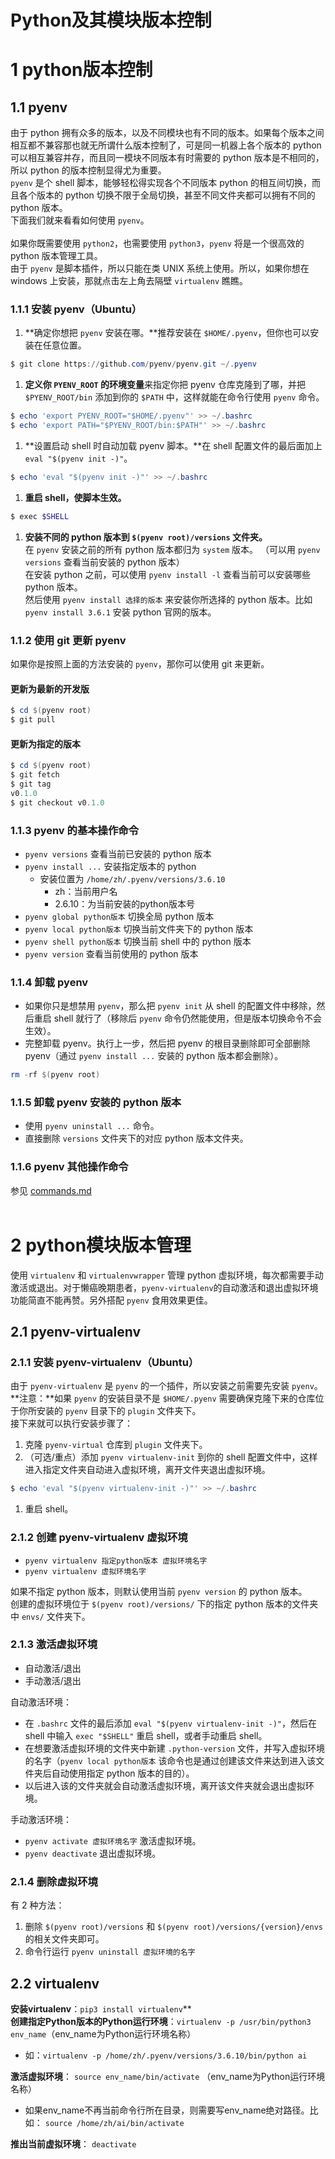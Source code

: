 # Python及其模块版本控制

# 1 python版本控制
## 1.1 pyenv
由于 python 拥有众多的版本，以及不同模块也有不同的版本。如果每个版本之间相互都不兼容那也就无所谓什么版本控制了，可是同一机器上各个版本的 python 可以相互兼容并存，而且同一模块不同版本有时需要的 python 版本是不相同的，所以 python 的版本控制显得尤为重要。<br />`pyenv` 是个 shell 脚本，能够轻松得实现各个不同版本 python 的相互间切换，而且各个版本的 python 切换不限于全局切换，甚至不同文件夹都可以拥有不同的 python 版本。<br />下面我们就来看看如何使用 `pyenv`。<br />
<br />如果你既需要使用 `python2`，也需要使用 `python3`，`pyenv` 将是一个很高效的 python 版本管理工具。<br />由于 `pyenv` 是脚本插件，所以只能在类 UNIX 系统上使用。所以，如果你想在 windows 上安装，那就点击左上角去隔壁 `virtualenv` 瞧瞧。
### 1.1.1 安装 pyenv（Ubuntu）

1. **确定你想把 `pyenv` 安装在哪。**推荐安装在 `$HOME/.pyenv`，但你也可以安装在任意位置。
```powershell
$ git clone https://github.com/pyenv/pyenv.git ~/.pyenv
```

1. **定义你 `PYENV_ROOT` 的环境变量**来指定你把 pyenv 仓库克隆到了哪，并把 `$PYENV_ROOT/bin` 添加到你的 `$PATH` 中，这样就能在命令行使用 `pyenv` 命令。
```powershell
$ echo 'export PYENV_ROOT="$HOME/.pyenv"' >> ~/.bashrc
$ echo 'export PATH="$PYENV_ROOT/bin:$PATH"' >> ~/.bashrc
```

1. **设置启动 shell 时自动加载 pyenv 脚本。**在 shell 配置文件的最后面加上 `eval "$(pyenv init -)"`。
```powershell
$ echo 'eval "$(pyenv init -)"' >> ~/.bashrc
```

1. **重启 shell，使脚本生效。**
```powershell
$ exec $SHELL
```

1. **安装不同的 python 版本到 `$(pyenv root)/versions` 文件夹。**  <br />
在 `pyenv` 安装之前的所有 python 版本都归为 `system` 版本。 （可以用 `pyenv versions` 查看当前安装的 python 版本）<br />
在安装 python 之前，可以使用 `pyenv install -l` 查看当前可以安装哪些 python 版本。<br />
然后使用 `pyenv install 选择的版本` 来安装你所选择的 python 版本。比如 `pyenv install 3.6.1` 安装 python 官网的版本。
### 1.1.2 使用 git 更新 pyenv
如果你是按照上面的方法安装的 `pyenv`，那你可以使用 git 来更新。
#### 更新为最新的开发版


```powershell
$ cd $(pyenv root)
$ git pull
```
#### 更新为指定的版本
```powershell
$ cd $(pyenv root)
$ git fetch
$ git tag
v0.1.0
$ git checkout v0.1.0
```
### 1.1.3 pyenv 的基本操作命令

- `pyenv versions` 查看当前已安装的 python 版本
- `pyenv install ...` 安装指定版本的 python
   - 安装位置为 `/home/zh/.pyenv/versions/3.6.10` 
      - zh：当前用户名
      - 2.6.10：为当前安装的python版本号
- `pyenv global python版本` 切换全局 python 版本
- `pyenv local python版本` 切换当前文件夹下的 python 版本
- `pyenv shell python版本` 切换当前 shell 中的 python 版本
- `pyenv version` 查看当前使用的 python 版本
### 1.1.4 卸载 pyenv

- 如果你只是想禁用 `pyenv`，那么把 `pyenv init` 从 shell 的配置文件中移除，然后重启 shell 就行了（移除后 `pyenv` 命令仍然能使用，但是版本切换命令不会生效）。
- 完整卸载 pyenv。执行上一步，然后把 pyenv 的根目录删除即可全部删除 pyenv（通过 `pyenv install ...` 安装的 python 版本都会删除）。
```powershell
rm -rf $(pyenv root)
```
### 1.1.5 卸载 pyenv 安装的 python 版本

- 使用 `pyenv uninstall ...` 命令。
- 直接删除 `versions` 文件夹下的对应 python 版本文件夹。
### 1.1.6 pyenv 其他操作命令
参见 [commands.md](https://link.jianshu.com?t=https://github.com/pyenv/pyenv/blob/master/COMMANDS.md)<br />
<br />

# 2 python模块版本管理 
使用 `virtualenv` 和 `virtualenvwrapper` 管理 python 虚拟环境，每次都需要手动激活或退出。对于懒癌晚期患者，`pyenv-virtualenv`的自动激活和退出虚拟环境功能简直不能再赞。另外搭配 `pyenv` 食用效果更佳。
## 2.1 pyenv-virtualenv
### 2.1.1 安装 pyenv-virtualenv（Ubuntu）
由于 `pyenv-virtualenv` 是 `pyenv` 的一个插件，所以安装之前需要先安装 `pyenv`。<br />**注意：**如果 `pyenv` 的安装目录不是 `$HOME/.pyenv` 需要确保克隆下来的仓库位于你所安装的 `pyenv` 目录下的 `plugin` 文件夹下。<br />接下来就可以执行安装步骤了：

1. 克隆 `pyenv-virtual` 仓库到 `plugin` 文件夹下。
1. （可选/重点）添加 `pyenv virtualenv-init` 到你的 shell 配置文件中，这样进入指定文件夹自动进入虚拟环境，离开文件夹退出虚拟环境。
```powershell
$ echo 'eval "$(pyenv virtualenv-init -)"' >> ~/.bashrc
```

1. 重启 shell。
### 2.1.2 创建 pyenv-virtualenv 虚拟环境

- `pyenv virtualenv 指定python版本 虚拟环境名字`
- `pyenv virtualenv 虚拟环境名字`

如果不指定 python 版本，则默认使用当前 `pyenv version` 的 python 版本。<br />创建的虚拟环境位于 `$(pyenv root)/versions/` 下的指定 python 版本的文件夹中 `envs/` 文件夹下。
### 2.1.3 激活虚拟环境

- 自动激活/退出
- 手动激活/退出

自动激活环境：

- 在 `.bashrc` 文件的最后添加 `eval "$(pyenv virtualenv-init -)"`，然后在 shell 中输入 `exec "$SHELL"` 重启 shell，或者手动重启 shell。
- 在想要激活虚拟环境的文件夹中新建 `.python-version` 文件，并写入虚拟环境的名字（`pyenv local python版本` 该命令也是通过创建该文件来达到进入该文件夹后自动使用指定 python 版本的目的）。
- 以后进入该的文件夹就会自动激活虚拟环境，离开该文件夹就会退出虚拟环境。

手动激活环境：

- `pyenv activate 虚拟环境名字` 激活虚拟环境。
- `pyenv deactivate` 退出虚拟环境。
### 2.1.4 删除虚拟环境
有 2 种方法：

1. 删除 `$(pyenv root)/versions` 和 `$(pyenv root)/versions/{version}/envs` 的相关文件夹即可。
1. 命令行运行 `pyenv uninstall 虚拟环境的名字`



## 2.2 virtualenv
**安装virtualenv**：`pip3 install virtualenv`**<br />**创建指定Python版本的Python运行环境**：`virtualenv -p /usr/bin/python3 env_name`（env_name为Python运行环境名称）

- 如：`virtualenv -p /home/zh/.pyenv/versions/3.6.10/bin/python ai`

**激活虚拟环境**： `source env_name/bin/activate` （env_name为Python运行环境名称）<br />

- 如果env_name不再当前命令行所在目录，则需要写env_name绝对路径。比如： `source /home/zh/ai/bin/activate`

**推出当前虚拟环境**： `deactivate` 